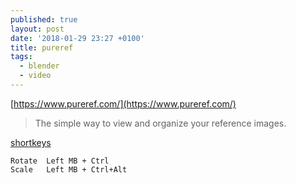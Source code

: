 ```yaml
---
published: true
layout: post
date: '2018-01-29 23:27 +0100'
title: pureref
tags:
  - blender
  - video
---
```

[https://www.pureref.com/](https://www.pureref.com/)

> The simple way to view and organize your reference images.

[shortkeys](https://www.pureref.com/about.php)

	Rotate	Left MB + Ctrl
	Scale	Left MB + Ctrl+Alt
    
    
